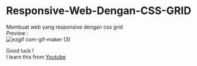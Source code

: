 # Responsive-Web-Dengan-CSS-GRID
Membuat web yang responsive dengan css grid <br>
<i>Preview : </i> <br>
![ezgif com-gif-maker (3)](https://user-images.githubusercontent.com/70335258/113510110-3a854900-9583-11eb-8f01-14effe7d5803.gif)


Good luck !  <br>
I learn this from [Youtube](https://www.youtube.com/watch?v=tBKOb8Ib5nI&list=PLFIM0718LjIVEh_d-h5wAjsdv2W4SAtkx)
